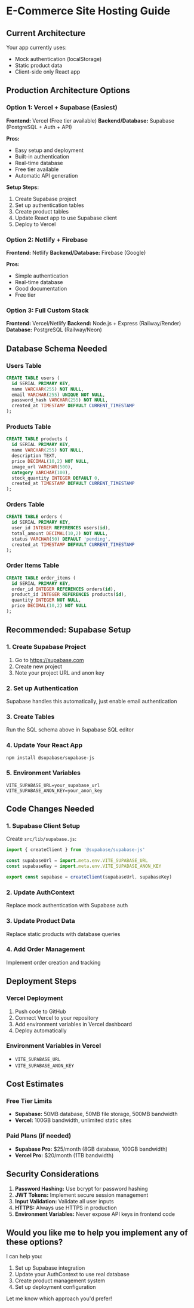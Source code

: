 # E-Commerce Site Hosting Guide

## Current Architecture
Your app currently uses:
- Mock authentication (localStorage)
- Static product data
- Client-side only React app

## Production Architecture Options

### Option 1: Vercel + Supabase (Easiest)
**Frontend:** Vercel (Free tier available)
**Backend/Database:** Supabase (PostgreSQL + Auth + API)

**Pros:**
- Easy setup and deployment
- Built-in authentication
- Real-time database
- Free tier available
- Automatic API generation

**Setup Steps:**
1. Create Supabase project
2. Set up authentication tables
3. Create product tables
4. Update React app to use Supabase client
5. Deploy to Vercel

### Option 2: Netlify + Firebase
**Frontend:** Netlify
**Backend/Database:** Firebase (Google)

**Pros:**
- Simple authentication
- Real-time database
- Good documentation
- Free tier

### Option 3: Full Custom Stack
**Frontend:** Vercel/Netlify
**Backend:** Node.js + Express (Railway/Render)
**Database:** PostgreSQL (Railway/Neon)

## Database Schema Needed

### Users Table
```sql
CREATE TABLE users (
  id SERIAL PRIMARY KEY,
  name VARCHAR(255) NOT NULL,
  email VARCHAR(255) UNIQUE NOT NULL,
  password_hash VARCHAR(255) NOT NULL,
  created_at TIMESTAMP DEFAULT CURRENT_TIMESTAMP
);
```

### Products Table
```sql
CREATE TABLE products (
  id SERIAL PRIMARY KEY,
  name VARCHAR(255) NOT NULL,
  description TEXT,
  price DECIMAL(10,2) NOT NULL,
  image_url VARCHAR(500),
  category VARCHAR(100),
  stock_quantity INTEGER DEFAULT 0,
  created_at TIMESTAMP DEFAULT CURRENT_TIMESTAMP
);
```

### Orders Table
```sql
CREATE TABLE orders (
  id SERIAL PRIMARY KEY,
  user_id INTEGER REFERENCES users(id),
  total_amount DECIMAL(10,2) NOT NULL,
  status VARCHAR(50) DEFAULT 'pending',
  created_at TIMESTAMP DEFAULT CURRENT_TIMESTAMP
);
```

### Order Items Table
```sql
CREATE TABLE order_items (
  id SERIAL PRIMARY KEY,
  order_id INTEGER REFERENCES orders(id),
  product_id INTEGER REFERENCES products(id),
  quantity INTEGER NOT NULL,
  price DECIMAL(10,2) NOT NULL
);
```

## Recommended: Supabase Setup

### 1. Create Supabase Project
1. Go to https://supabase.com
2. Create new project
3. Note your project URL and anon key

### 2. Set up Authentication
Supabase handles this automatically, just enable email authentication

### 3. Create Tables
Run the SQL schema above in Supabase SQL editor

### 4. Update Your React App
```bash
npm install @supabase/supabase-js
```

### 5. Environment Variables
```env
VITE_SUPABASE_URL=your_supabase_url
VITE_SUPABASE_ANON_KEY=your_anon_key
```

## Code Changes Needed

### 1. Supabase Client Setup
Create `src/lib/supabase.js`:
```javascript
import { createClient } from '@supabase/supabase-js'

const supabaseUrl = import.meta.env.VITE_SUPABASE_URL
const supabaseKey = import.meta.env.VITE_SUPABASE_ANON_KEY

export const supabase = createClient(supabaseUrl, supabaseKey)
```

### 2. Update AuthContext
Replace mock authentication with Supabase auth

### 3. Update Product Data
Replace static products with database queries

### 4. Add Order Management
Implement order creation and tracking

## Deployment Steps

### Vercel Deployment
1. Push code to GitHub
2. Connect Vercel to your repository
3. Add environment variables in Vercel dashboard
4. Deploy automatically

### Environment Variables in Vercel
- `VITE_SUPABASE_URL`
- `VITE_SUPABASE_ANON_KEY`

## Cost Estimates

### Free Tier Limits
- **Supabase:** 50MB database, 50MB file storage, 500MB bandwidth
- **Vercel:** 100GB bandwidth, unlimited static sites

### Paid Plans (if needed)
- **Supabase Pro:** $25/month (8GB database, 100GB bandwidth)
- **Vercel Pro:** $20/month (1TB bandwidth)

## Security Considerations

1. **Password Hashing:** Use bcrypt for password hashing
2. **JWT Tokens:** Implement secure session management
3. **Input Validation:** Validate all user inputs
4. **HTTPS:** Always use HTTPS in production
5. **Environment Variables:** Never expose API keys in frontend code

## Would you like me to help you implement any of these options?

I can help you:
1. Set up Supabase integration
2. Update your AuthContext to use real database
3. Create product management system
4. Set up deployment configuration

Let me know which approach you'd prefer!
